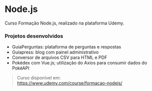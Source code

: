 # Node.js

Curso Formação Node.js, realizado na plataforma Udemy.

### Projetos desenvolvidos  
- GuiaPerguntas: plataforma de perguntas e respostas
- Guiapress: blog com painel administrativo
- Conversor de arquivos CSV para HTML e PDF
- Pokédex com Vue.js; utilização do Axios para consumir dados do PokéAPI

> Curso disponível em:  
https://www.udemy.com/course/formacao-nodejs/
